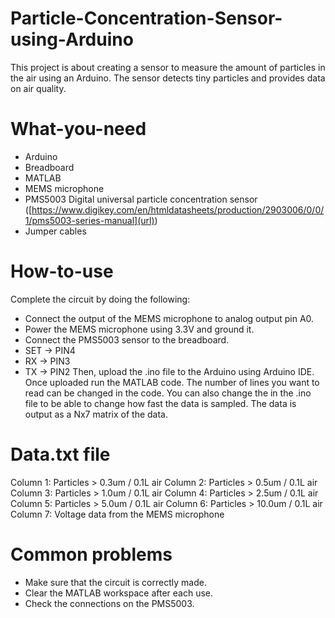# Particle-Concentration-Sensor-using-Arduino
This project is about creating a sensor to measure the amount of particles in the air using an Arduino. The sensor detects tiny particles and provides data on air quality.

# What-you-need
  - Arduino
  - Breadboard
  - MATLAB
  - MEMS microphone
  - PMS5003 Digital universal particle concentration sensor ([https://www.digikey.com/en/htmldatasheets/production/2903006/0/0/1/pms5003-series-manual](url))
  - Jumper cables

# How-to-use
Complete the circuit by doing the following:
  - Connect the output of the MEMS microphone to analog output pin A0.
  - Power the MEMS microphone using 3.3V and ground it.
  - Connect the PMS5003 sensor to the breadboard.
  - SET -> PIN4
  - RX -> PIN3
  - TX -> PIN2
Then, upload the .ino file to the Arduino using Arduino IDE. Once uploaded run the MATLAB code. The number of lines you want to read can be changed in the code. You can also change the in the .ino file to be able to change how fast the data is sampled. The data is output as a Nx7 matrix of the data.

# Data.txt file
Column 1: Particles > 0.3um / 0.1L air
Column 2: Particles > 0.5um / 0.1L air
Column 3: Particles > 1.0um / 0.1L air
Column 4: Particles > 2.5um / 0.1L air
Column 5: Particles > 5.0um / 0.1L air
Column 6: Particles > 10.0um / 0.1L air
Column 7: Voltage data from the MEMS microphone

# Common problems
  - Make sure that the circuit is correctly made. 
  - Clear the MATLAB workspace after each use.
  - Check the connections on the PMS5003.

  
